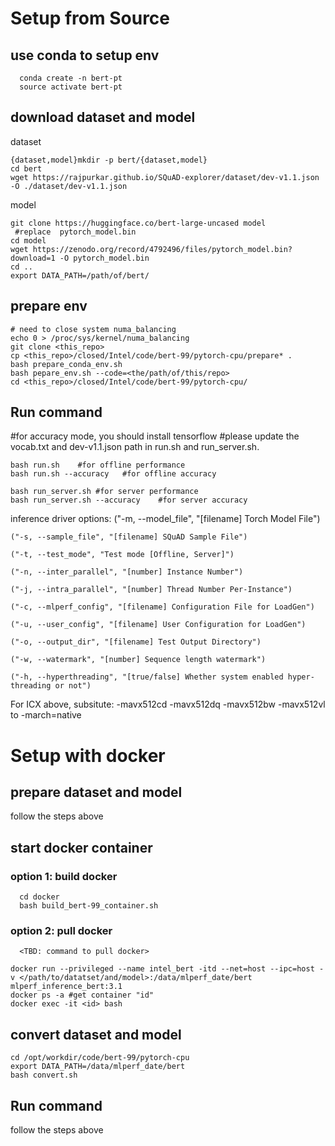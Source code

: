 # Setup from Source
## use conda to setup env
```
  conda create -n bert-pt
  source activate bert-pt
```


## download dataset and model

 dataset

```
{dataset,model}mkdir -p bert/{dataset,model}
cd bert
wget https://rajpurkar.github.io/SQuAD-explorer/dataset/dev-v1.1.json -O ./dataset/dev-v1.1.json
```
 model

```
git clone https://huggingface.co/bert-large-uncased model
 #replace  pytorch_model.bin
cd model
wget https://zenodo.org/record/4792496/files/pytorch_model.bin?download=1 -O pytorch_model.bin
cd ..
export DATA_PATH=/path/of/bert/
```

## prepare env

```
# need to close system numa_balancing
echo 0 > /proc/sys/kernel/numa_balancing
git clone <this_repo>
cp <this_repo>/closed/Intel/code/bert-99/pytorch-cpu/prepare* .
bash prepare_conda_env.sh
bash pepare_env.sh --code=<the/path/of/this/repo>
cd <this_repo>/closed/Intel/code/bert-99/pytorch-cpu/
```

## Run command

 #for accuracy mode, you should install tensorflow
 #please update the vocab.txt and dev-v1.1.json path in run.sh and run_server.sh.

```
bash run.sh    #for offline performance
bash run.sh --accuracy   #for offline accuracy
```
```
bash run_server.sh #for server performance
bash run_server.sh --accuracy    #for server accuracy
```
inference driver options:
    ("-m, --model_file", "[filename] Torch Model File")

    ("-s, --sample_file", "[filename] SQuAD Sample File")
    
    ("-t, --test_mode", "Test mode [Offline, Server]")
    
    ("-n, --inter_parallel", "[number] Instance Number")
    
    ("-j, --intra_parallel", "[number] Thread Number Per-Instance")
    
    ("-c, --mlperf_config", "[filename] Configuration File for LoadGen")
    
    ("-u, --user_config", "[filename] User Configuration for LoadGen")
    
    ("-o, --output_dir", "[filename] Test Output Directory")
    
    ("-w, --watermark", "[number] Sequence length watermark")
    
    ("-h, --hyperthreading", "[true/false] Whether system enabled hyper-threading or not")


For ICX above, subsitute: -mavx512cd -mavx512dq -mavx512bw -mavx512vl to -march=native


# Setup with docker
## prepare dataset and model
 follow the steps above

## start docker container
### option 1: build docker
```
  cd docker
  bash build_bert-99_container.sh
```
### option 2: pull docker
```
  <TBD: command to pull docker>
```
```
docker run --privileged --name intel_bert -itd --net=host --ipc=host -v </path/to/datatset/and/model>:/data/mlperf_date/bert mlperf_inference_bert:3.1
docker ps -a #get container "id"
docker exec -it <id> bash
```

## convert dataset and model
```
cd /opt/workdir/code/bert-99/pytorch-cpu
export DATA_PATH=/data/mlperf_date/bert
bash convert.sh
```
## Run command
follow the steps above









